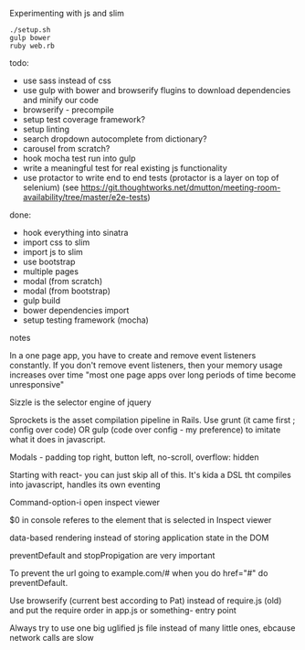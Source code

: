 Experimenting with js and slim

````
./setup.sh
gulp bower
ruby web.rb
````

todo:

- use sass instead of css
- use gulp with bower and browserify flugins to download dependencies and minify our code
- browserify - precompile
- setup test coverage framework?
- setup linting
- search dropdown autocomplete from dictionary?
- carousel from scratch?
- hook mocha test run into gulp
- write a meaningful test for real existing js functionality
- use protactor to write end to end tests (protactor is a layer on top of selenium) (see https://git.thoughtworks.net/dmutton/meeting-room-availability/tree/master/e2e-tests)


done:

- hook everything into sinatra
- import css to slim
- import js to slim
- use bootstrap
- multiple pages
- modal (from scratch)
- modal (from bootstrap)
- gulp build
- bower dependencies import
- setup testing framework (mocha)

notes

In a one page app, you have to create and remove event listeners constantly. If you don't remove event listeners, then your memory usage increases over time "most one page apps over long periods of time become unresponsive"

Sizzle is the selector engine of jquery

Sprockets is the asset compilation pipeline in Rails. Use grunt (it came first ; config over code) OR gulp (code over config - my preference) to imitate what it does in javascript.

Modals - padding top right, button left, no-scroll, overflow: hidden

Starting with react- you can just skip all of this. It's kida a DSL tht compiles into javascript, handles its own eventing

Command-option-i open inspect viewer

$0 in console referes to the element that is selected in Inspect viewer

data-based rendering instead of storing application state in the DOM

preventDefault and stopPropigation are very important

To prevent the url going to example.com/# when you do href="#" do preventDefault.

Use browserify (current best according to Pat) instead of require.js (old) and put the require order in app.js or something- entry point

Always try to use one big uglified js file instead of many little ones, ebcause network calls are slow

